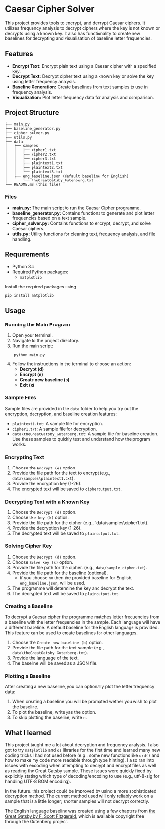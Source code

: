 # Caesar Cipher Solver

This project provides tools to encrypt, and decrypt Caesar ciphers. It utilizes frequency analysis to decrypt ciphers where the key is not known or decrypts using a known key. It also has functionality to create new baselines for decrypting and visualisation of baseline letter frequencies.
## Features
- **Encrypt Text:** Encrypt plain text using a Caesar cipher with a specified key.
- **Decrypt Text:** Decrypt cipher text using a known key or solve the key using letter frequency analysis.
- **Baseline Generation:** Create baselines from text samples to use in frequency analysis.
- **Visualization:** Plot letter frequency data for analysis and comparison.
## Project Structure
```Plaintext
├── main.py
├── baseline_generator.py
├── cipher_solver.py
├── utils.py
├── data
│   ├── samples
│	│	├── cipher1.txt
│	│	├── cipher2.txt
│	│	├── cipher3.txt
│	│	├── plaintext1.txt
│	│	├── plaintext2.txt
│	│	└── plaintext3.txt
│	├── eng_baseline.json (default baseline for English)
│       └── theGreatGatsby_Gutenberg.txt
└── README.md (this file)
```
### Files
- **main.py:** The main script to run the Caesar Cipher programme.
- **baseline_generator.py:** Contains functions to generate and plot letter frequencies based on a text sample.
- **cipher_solver.py:** Contains functions to encrypt, decrypt, and solve Caesar ciphers.
- **utils.py:** Utility functions for cleaning text, frequency analysis, and file handling.
## Requirements
- Python 3.x
- Required Python packages:    
    - `matplotlib`
    
Install the required packages using
```shell
pip install matplotlib
```
## Usage
### Running the Main Program
1. Open your terminal.
2. Navigate to the project directory.
3. Run the main script:
```shell
    python main.py
```
4. Follow the instructions in the terminal to choose an action:
    - **Decrypt (d)**
    - **Encrypt (e)**
    - **Create new baseline (b)**
    - **Exit (x)**

### Sample Files

Sample files are provided in the `data` folder to help you try out the encryption, decryption, and baseline creation features:
- `plaintext1.txt`: A sample file for encryption.
- `cipher1.txt`: A sample file for decryption.
- `data\theGreatGatsby_Gutenberg.txt`: A sample file for baseline creation.
Use these samples to quickly test and understand how the program works.

### Encrypting Text
1. Choose the `Encrypt (e)` option.
2. Provide the file path for the text to encrypt (e.g., `data\samples\plaintext1.txt`).
3. Provide the encryption key (1-26).
5. The encrypted text will be saved to `cipheroutput.txt`.

### Decrypting Text with a Known Key
1. Choose the `Decrypt (d)` option.
2. Choose `Use key (k)` option.
3. Provide the file path for the cipher (e.g., `data\samples\cipher1.txt).
4. Provide the decryption key (1-26).
5. The decrypted text will be saved to `plainoutput.txt`.
    
### Solving Cipher Key
1. Choose the `Decrypt (d)` option.
2. Choose `Solve key (s)` option.
3. Provide the file path for the cipher. (e.g., `data/sample_cipher.txt`).
4. Provide the file path for the baseline (optional).
	- If you choose `no` then the provided baseline for English, `eng_baseline.json`, will be used.
5. The programme will determine the key and decrypt the text.
6. The decrypted text will be saved to `plainoutput.txt`.

### Creating a Baseline
To decrypt a Caesar cipher the programme matches letter frequencies from a baseline with the letter frequencies in the sample. Each language will have a different baseline. A default baseline for the English language is provided. This feature can be used to create baselines for other languages. 

1. Choose the `Create new baseline (b)` option.    
2. Provide the file path for the text sample (e.g., `data\theGreatGatsby_Gutenberg.txt`).
3. Provide the language of the text.
4. The baseline will be saved as a JSON file.

### Plotting a Baseline
After creating a new baseline, you can optionally plot the letter frequency data:

1. When creating a baseline you will be prompted wether you wish to plot the baseline.
2. To plot the baseline, write `y`as the option.
3. To skip plotting the baseline, write `n`.

## What I learned

This project taught me a lot about decryption and frequency analysis. I also got to try `matplotlib` and `os` libraries for the first time and learned many new coding tricks I had not used before (e.g., some new functions like `ord()` and how to make my code more readable through type hinting). I also ran into issues with encoding when attempting to decrypt and encrypt files as well as reading the Great Gatsby sample. These issues were quickly fixed by explicitly stating which type of decoding/encoding to use (e.g., utf-8-sig for handling UTF-8 BOM encoding).

In the future, this project could be improved by using a more sophisticated decryption method. The current method used will only reliably work on a sample that is a little longer; shorter samples will not decrypt correctly.

The English language baseline was created using a few chapters from [the Great Gatsby by F. Scott Fitzgerald](https://www.gutenberg.org/ebooks/64317), which is available copyright free through the Gutenberg project.
